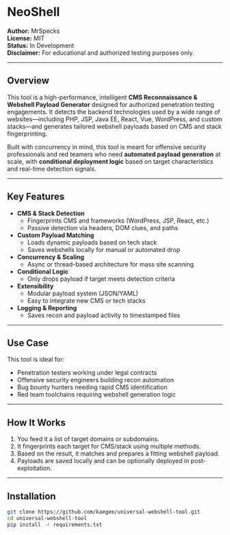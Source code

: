 # NeoShell

**Author:** MrSpecks  
**License:** MIT  
**Status:** In Development  
**Disclaimer:** For educational and authorized testing purposes only.

---

## Overview

This tool is a high-performance, intelligent **CMS Reconnaissance & Webshell Payload Generator** designed for authorized penetration testing engagements. It detects the backend technologies used by a wide range of websites—including PHP, JSP, Java EE, React, Vue, WordPress, and custom stacks—and generates tailored webshell payloads based on CMS and stack fingerprinting.

Built with concurrency in mind, this tool is meant for offensive security professionals and red teamers who need **automated payload generation** at scale, with **conditional deployment logic** based on target characteristics and real-time detection signals.

---

## Key Features

- **CMS & Stack Detection**
  - Fingerprints CMS and frameworks (WordPress, JSP, React, etc.)
  - Passive detection via headers, DOM clues, and paths
- **Custom Payload Matching**
  - Loads dynamic payloads based on tech stack
  - Saves webshells locally for manual or automated drop
- **Concurrency & Scaling**
  - Async or thread-based architecture for mass site scanning
- **Conditional Logic**
  - Only drops payload if target meets detection criteria
- **Extensibility**
  - Modular payload system (JSON/YAML)
  - Easy to integrate new CMS or tech stacks
- **Logging & Reporting**
  - Saves recon and payload activity to timestamped files

---

## Use Case

This tool is ideal for:

- Penetration testers working under legal contracts
- Offensive security engineers building recon automation
- Bug bounty hunters needing rapid CMS identification
- Red team toolchains requiring webshell generation logic

---

## How It Works

1. You feed it a list of target domains or subdomains.
2. It fingerprints each target for CMS/stack using multiple methods.
3. Based on the result, it matches and prepares a fitting webshell payload.
4. Payloads are saved locally and can be optionally deployed in post-exploitation.

---

## Installation

```bash
git clone https://github.com/kaegee/universal-webshell-tool.git
cd universal-webshell-tool
pip install -r requirements.txt
